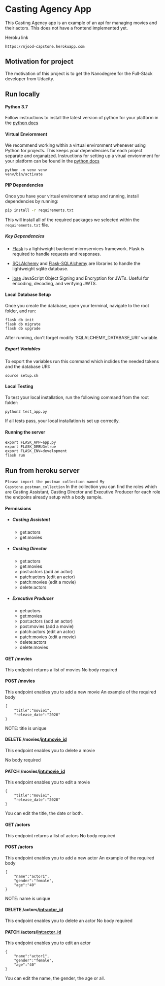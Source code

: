 # Casting Agency App
This Casting Agency app is an example of an api for managing  movies and their actors.
This does not have a frontend implemented yet.

Heroku link
```
https://njood-capstone.herokuapp.com
```
## Motivation for project
The motivation of this project is to get the Nanodegree for the Full-Stack developer from Udacity.

## Run locally
#### Python 3.7

Follow instructions to install the latest version of python for your platform in the [python docs](https://docs.python.org/3/using/unix.html#getting-and-installing-the-latest-version-of-python)

#### Virtual Enviornment

We recommend working within a virtual environment whenever using Python for projects. This keeps your dependencies for each project separate and organaized. Instructions for setting up a virual enviornment for your platform can be found in the [python docs](https://packaging.python.org/guides/installing-using-pip-and-virtual-environments/)
```
python -m venv venv
venv/bin/activate
```

#### PIP Dependencies

Once you have your virtual environment setup and running, install dependencies by running:

```bash
pip install -r requirements.txt
```

This will install all of the required packages we selected within the `requirements.txt` file.

##### Key Dependencies
- [Flask](http://flask.pocoo.org/)  is a lightweight backend microservices framework. Flask is required to handle requests and responses.

- [SQLAlchemy](https://www.sqlalchemy.org/) and [Flask-SQLAlchemy](https://flask-sqlalchemy.palletsprojects.com/en/2.x/) are libraries to handle the lightweight sqlite database.
- [jose](https://python-jose.readthedocs.io/en/latest/) JavaScript Object Signing and Encryption for JWTs. Useful for encoding, decoding, and verifying JWTS.

#### Local Database Setup
Once you create the database, open your terminal, navigate to the root folder, and run:
```
flask db init
flask db migrate
flask db upgrade
```
After running, don't forget modify 'SQLALCHEMY_DATABASE_URI' variable.


##### Export Variables 
To export the variables run this command which inclides the needed tokens and the database URI:
```
source setup.sh
```

#### Local Testing

To test your local installation, run the following command from the root folder:
```
python3 test_app.py
```
If all tests pass, your local installation is set up correctly.

#### Running the server
```
export FLASK_APP=app.py
export FLASK_DEBUG=true
export FLASK_ENV=development
flask run
```
## Run from heroku server
```Please import the postman collection named My Capstone.postman_collection```
In the collection you can find the roles which are Casting Assistant, Casting Director and Executive Producer
for each role the endpoins already setup with a body sample.
#### Permissions
- ##### Casting Assistant
  - get:actors
  - get:movies
- ##### Casting Director
  - get:actors
  - get:movies
  - post:actors (add an actor)
  - patch:actors (edit an actor)
  - patch:movies (edit a movie)
  - delete:actors
- ##### Executive Producer
   - get:actors
  - get:movies
  - post:actors (add an actor)
  - post:movies (add a movie)
  - patch:actors (edit an actor)
  - patch:movies (edit a movie)
  - delete:actors
  - delete:movies
  
#### GET /movies
This endpoint returns a list of movies
No body required

#### POST /movies
This endpoint enables you to add a new movie
An example of the required body
```
{
    "title":"movie1",
    "release_date":"2020"
}
```
NOTE: title is unique

#### DELETE /movies/<int:movie_id>
This endpoint enables you to delete a movie

No body required

#### PATCH /movies/<int:movie_id>
This endpoint enables you to edit a movie

```
{
    "title":"movie1",
    "release_date":"2020"
}
```
You can edit the title, the date or both.

#### GET /actors
This endpoint returns a list of actors
No body required

#### POST /actors
This endpoint enables you to add a new actor
An example of the required body
```
{
    "name":"actor1",
    "gender":"female",
    "age":"40"
}
```
NOTE: name is unique

#### DELETE /actors/<int:actor_id>
This endpoint enables you to delete an actor
No body required

#### PATCH /actors/<int:actor_id>
This endpoint enables you to edit an actor
```
{
    "name":"actor1",
    "gender":"female",
    "age":"40"
}
```
You can edit the name, the gender, the age or all.




